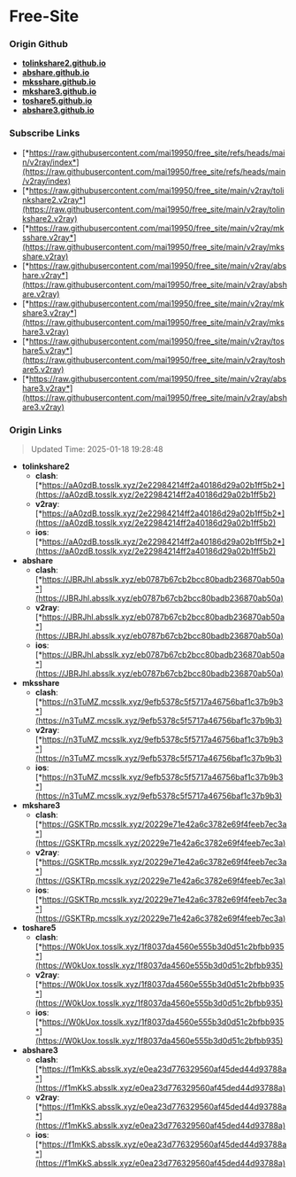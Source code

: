 # Free-Site

### Origin Github

- [**tolinkshare2.github.io**](https://github.com/tolinkshare2/tolinkshare2.github.io)
- [**abshare.github.io**](https://github.com/abshare/abshare.github.io)
- [**mksshare.github.io**](https://github.com/mksshare/mksshare.github.io)
- [**mkshare3.github.io**](https://github.com/mkshare3/mkshare3.github.io)
- [**toshare5.github.io**](https://github.com/toshare5/toshare5.github.io)
- [**abshare3.github.io**](https://github.com/abshare3/abshare3.github.io)

### Subscribe Links

- [*https://raw.githubusercontent.com/mai19950/free_site/refs/heads/main/v2ray/index*](https://raw.githubusercontent.com/mai19950/free_site/refs/heads/main/v2ray/index)
- [*https://raw.githubusercontent.com/mai19950/free_site/main/v2ray/tolinkshare2.v2ray*](https://raw.githubusercontent.com/mai19950/free_site/main/v2ray/tolinkshare2.v2ray)
- [*https://raw.githubusercontent.com/mai19950/free_site/main/v2ray/mksshare.v2ray*](https://raw.githubusercontent.com/mai19950/free_site/main/v2ray/mksshare.v2ray)
- [*https://raw.githubusercontent.com/mai19950/free_site/main/v2ray/abshare.v2ray*](https://raw.githubusercontent.com/mai19950/free_site/main/v2ray/abshare.v2ray)
- [*https://raw.githubusercontent.com/mai19950/free_site/main/v2ray/mkshare3.v2ray*](https://raw.githubusercontent.com/mai19950/free_site/main/v2ray/mkshare3.v2ray)
- [*https://raw.githubusercontent.com/mai19950/free_site/main/v2ray/toshare5.v2ray*](https://raw.githubusercontent.com/mai19950/free_site/main/v2ray/toshare5.v2ray)
- [*https://raw.githubusercontent.com/mai19950/free_site/main/v2ray/abshare3.v2ray*](https://raw.githubusercontent.com/mai19950/free_site/main/v2ray/abshare3.v2ray)

### Origin Links

> Updated Time: 2025-01-18 19:28:48

- **tolinkshare2**
  - **clash**: [*https://aA0zdB.tosslk.xyz/2e22984214ff2a40186d29a02b1ff5b2*](https://aA0zdB.tosslk.xyz/2e22984214ff2a40186d29a02b1ff5b2)
  - **v2ray**: [*https://aA0zdB.tosslk.xyz/2e22984214ff2a40186d29a02b1ff5b2*](https://aA0zdB.tosslk.xyz/2e22984214ff2a40186d29a02b1ff5b2)
  - **ios**: [*https://aA0zdB.tosslk.xyz/2e22984214ff2a40186d29a02b1ff5b2*](https://aA0zdB.tosslk.xyz/2e22984214ff2a40186d29a02b1ff5b2)
- **abshare**
  - **clash**: [*https://JBRJhl.absslk.xyz/eb0787b67cb2bcc80badb236870ab50a*](https://JBRJhl.absslk.xyz/eb0787b67cb2bcc80badb236870ab50a)
  - **v2ray**: [*https://JBRJhl.absslk.xyz/eb0787b67cb2bcc80badb236870ab50a*](https://JBRJhl.absslk.xyz/eb0787b67cb2bcc80badb236870ab50a)
  - **ios**: [*https://JBRJhl.absslk.xyz/eb0787b67cb2bcc80badb236870ab50a*](https://JBRJhl.absslk.xyz/eb0787b67cb2bcc80badb236870ab50a)
- **mksshare**
  - **clash**: [*https://n3TuMZ.mcsslk.xyz/9efb5378c5f5717a46756baf1c37b9b3*](https://n3TuMZ.mcsslk.xyz/9efb5378c5f5717a46756baf1c37b9b3)
  - **v2ray**: [*https://n3TuMZ.mcsslk.xyz/9efb5378c5f5717a46756baf1c37b9b3*](https://n3TuMZ.mcsslk.xyz/9efb5378c5f5717a46756baf1c37b9b3)
  - **ios**: [*https://n3TuMZ.mcsslk.xyz/9efb5378c5f5717a46756baf1c37b9b3*](https://n3TuMZ.mcsslk.xyz/9efb5378c5f5717a46756baf1c37b9b3)
- **mkshare3**
  - **clash**: [*https://GSKTRp.mcsslk.xyz/20229e71e42a6c3782e69f4feeb7ec3a*](https://GSKTRp.mcsslk.xyz/20229e71e42a6c3782e69f4feeb7ec3a)
  - **v2ray**: [*https://GSKTRp.mcsslk.xyz/20229e71e42a6c3782e69f4feeb7ec3a*](https://GSKTRp.mcsslk.xyz/20229e71e42a6c3782e69f4feeb7ec3a)
  - **ios**: [*https://GSKTRp.mcsslk.xyz/20229e71e42a6c3782e69f4feeb7ec3a*](https://GSKTRp.mcsslk.xyz/20229e71e42a6c3782e69f4feeb7ec3a)
- **toshare5**
  - **clash**: [*https://W0kUox.tosslk.xyz/1f8037da4560e555b3d0d51c2bfbb935*](https://W0kUox.tosslk.xyz/1f8037da4560e555b3d0d51c2bfbb935)
  - **v2ray**: [*https://W0kUox.tosslk.xyz/1f8037da4560e555b3d0d51c2bfbb935*](https://W0kUox.tosslk.xyz/1f8037da4560e555b3d0d51c2bfbb935)
  - **ios**: [*https://W0kUox.tosslk.xyz/1f8037da4560e555b3d0d51c2bfbb935*](https://W0kUox.tosslk.xyz/1f8037da4560e555b3d0d51c2bfbb935)
- **abshare3**
  - **clash**: [*https://f1mKkS.absslk.xyz/e0ea23d776329560af45ded44d93788a*](https://f1mKkS.absslk.xyz/e0ea23d776329560af45ded44d93788a)
  - **v2ray**: [*https://f1mKkS.absslk.xyz/e0ea23d776329560af45ded44d93788a*](https://f1mKkS.absslk.xyz/e0ea23d776329560af45ded44d93788a)
  - **ios**: [*https://f1mKkS.absslk.xyz/e0ea23d776329560af45ded44d93788a*](https://f1mKkS.absslk.xyz/e0ea23d776329560af45ded44d93788a)
